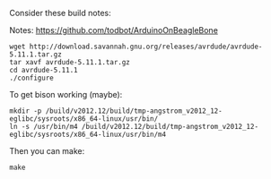 Consider these build notes:

Notes: https://github.com/todbot/ArduinoOnBeagleBone

    wget http://download.savannah.gnu.org/releases/avrdude/avrdude-5.11.1.tar.gz
    tar xavf avrdude-5.11.1.tar.gz
    cd avrdude-5.11.1
    ./configure

To get bison working (maybe):

    mkdir -p /build/v2012.12/build/tmp-angstrom_v2012_12-eglibc/sysroots/x86_64-linux/usr/bin/
    ln -s /usr/bin/m4 /build/v2012.12/build/tmp-angstrom_v2012_12-eglibc/sysroots/x86_64-linux/usr/bin/m4

Then you can make:

    make
